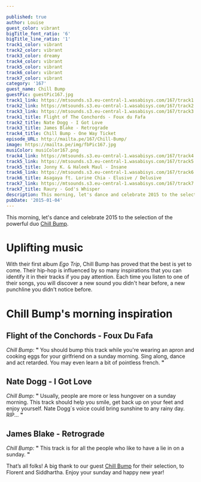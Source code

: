 ```yaml
---

published: true
author: Louise
guest_color: vibrant
bigTitle_font_ratio: '6'
bigTitle_line_ratio: '1'
track1_color: vibrant
track2_color: vibrant
track3_color: dreamy
track4_color: vibrant
track5_color: vibrant
track6_color: vibrant
track7_color: vibrant
category: '167'
guest_name: Chill Bump
guestPic: guestPic167.jpg
track1_link: https://mtsounds.s3.eu-central-1.wasabisys.com/167/track1.mp3
track2_link: https://mtsounds.s3.eu-central-1.wasabisys.com/167/track2.mp3
track3_link: https://mtsounds.s3.eu-central-1.wasabisys.com/167/track3.mp3
track1_title: Flight of The Conchords - Foux du Fafa
track2_title: Nate Dogg - I Got Love
track3_title: James Blake - Retrograde
track4_title: Chill Bump - One Way Ticket
episode_URL: http://mailta.pe/167/Chill-Bump/
image: https://mailta.pe/img/fbPic167.jpg
musiColor: musiColor167.png
track4_link: https://mtsounds.s3.eu-central-1.wasabisys.com/167/track4.mp3
track5_link: https://mtsounds.s3.eu-central-1.wasabisys.com/167/track5.mp3
track5_title: Jonny K. & Haleek Maul - Insane
track6_link: https://mtsounds.s3.eu-central-1.wasabisys.com/167/track6.mp3
track6_title: Asagaya ft. Lorine Chia - Elusive / Delusive
track7_link: https://mtsounds.s3.eu-central-1.wasabisys.com/167/track7.mp3
track7_title: Raury - God's Whisper
description: This morning, let's dance and celebrate 2015 to the selection of the powerful duo Chill Bump.
pubDate: '2015-01-04'
---
```



This morning, let's dance and celebrate 2015 to the selection of the powerful duo [Chill Bump](http://www.chill-bump.com "Chill Bump's website").
 
# Uplifting music

With their first album _Ego Trip_, Chill Bump has proved that the best is yet to come. Their hip-hop is influenced by so many inspirations that you can identify it in their tracks if you pay attention. Each time you listen to one of their songs, you will discover a new sound you didn't hear before, a new punchline you didn't notice before.
 
# Chill Bump's morning inspiration
 
## Flight of the Conchords - Foux Du Fafa
_Chill Bump:_ **"** You should bump this track while you're wearing an apron and cooking eggs for your girlfriend on a sunday morning. Sing along, dance and act retarded. You may even learn a bit of pointless french. **"** 
 
## Nate Dogg - I Got Love
_Chill Bump:_ **"** Usually, people are more or less hungover on a sunday morning. This track should help you smile, get back up on your feet and enjoy yourself. Nate Dogg´s voice could bring sunshine to any rainy day. RIP... **"** 
 
## James Blake - Retrograde
_Chill Bump:_ **"** This track is for all the people who like to have a lie in on a sunday. **"**  
 

That’s all folks! A big thank to our guest [Chill Bump](http://www.chill-bump.com "Chill Bump's website") for their selection, to Florent and Siddhartha. Enjoy your sunday and happy new year!
